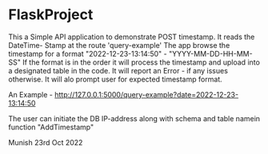 # FlaskProject

This a Simple API application to demonstrate POST timestamp.
It reads the DateTime- Stamp at the route 'query-example'
The app browse the timestamp for a format "2022-12-23-13:14:50" - "YYYY-MM-DD-HH-MM-SS"
If the format is in the order it will process the timestamp and upload into a designated table in the code.
It will report an Error - if any issues otherwise. It will alo prompt user for expected timestamp format.

An Example - http://127.0.0.1:5000/query-example?date=2022-12-23-13:14:50

The user can initiate the DB IP-address along with schema and table namein function "AddTimestamp"

Munish
23rd Oct 2022